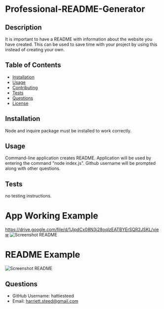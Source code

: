 
  # Professional-README-Generator

  ## Description 
  It is important to have a README with information about the website you have created. This can be used to save time with your project  by using this instead of creating your own.

  ## Table of Contents
  * [Installation](#installation)
  * [Usage](#usage)
  * [Contributing](#contributing)
  * [Tests](#tests)
  * [Questions](#questions)
  * [License](#license)

  ## Installation
  Node and inquire package must be installed to work correctly.

  ## Usage
  Command-line application creates README. Application will be used by entering the command "node index.js". Github username will be prompted along with other questions.

  ## Tests
  no testing instructions.
  
  # App Working Example
  https://drive.google.com/file/d/1JjpdCx08N3j28oqIzEATBYErSQR2JSKL/view
  ![Screenshot README](https://user-images.githubusercontent.com/124942272/233261052-38f14e41-f1b8-4093-ade2-7fc1c4b3bce3.png)

  # README Example
  ![Screenshot README](https://user-images.githubusercontent.com/124942272/233261052-38f14e41-f1b8-4093-ade2-7fc1c4b3bce3.png)
  
  ## Questions
  * GitHub Username: hattiesteed
  * Email: harriett.steed@gmail.com
  
